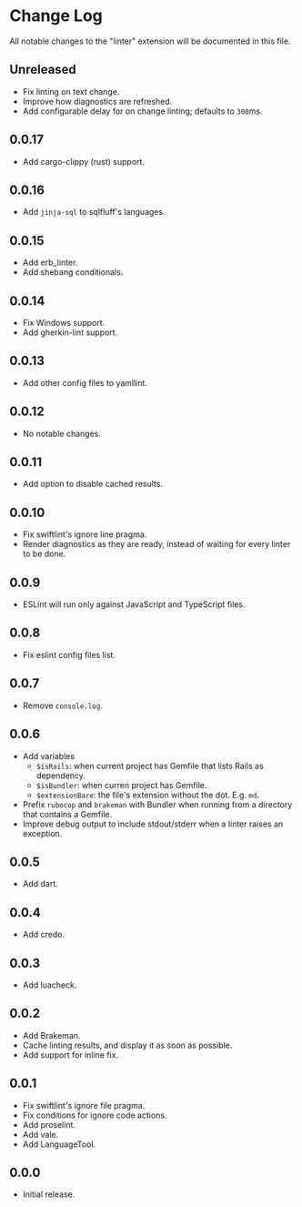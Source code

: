 # Change Log

All notable changes to the "linter" extension will be documented in this file.

## Unreleased

- Fix linting on text change.
- Improve how diagnostics are refreshed.
- Add configurable delay for on change linting; defaults to `300`ms.

## 0.0.17

- Add cargo-clippy (rust) support.

## 0.0.16

- Add `jinja-sql` to sqlfluff's languages.

## 0.0.15

- Add erb_linter.
- Add shebang conditionals.

## 0.0.14

- Fix Windows support.
- Add gherkin-lint support.

## 0.0.13

- Add other config files to yamllint.

## 0.0.12

- No notable changes.

## 0.0.11

- Add option to disable cached results.

## 0.0.10

- Fix swiftlint's ignore line pragma.
- Render diagnostics as they are ready, instead of waiting for every linter to
  be done.

## 0.0.9

- ESLint will run only against JavaScript and TypeScript files.

## 0.0.8

- Fix eslint config files list.

## 0.0.7

- Remove `console.log`.

## 0.0.6

- Add variables
  - `$isRails`: when current project has Gemfile that lists Rails as dependency.
  - `$isBundler`: when curren project has Gemfile.
  - `$extensionBare`: the file's extension without the dot. E.g. `md`.
- Prefix `rubocop` and `brakeman` with Bundler when running from a directory
  that contains a Gemfile.
- Improve debug output to include stdout/stderr when a linter raises an
  exception.

## 0.0.5

- Add dart.

## 0.0.4

- Add credo.

## 0.0.3

- Add luacheck.

## 0.0.2

- Add Brakeman.
- Cache linting results, and display it as soon as possible.
- Add support for inline fix.

## 0.0.1

- Fix swiftlint's ignore file pragma.
- Fix conditions for ignore code actions.
- Add proselint.
- Add vale.
- Add LanguageTool.

## 0.0.0

- Initial release.

